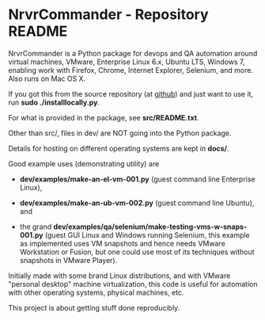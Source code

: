 # NrvrCommander - Repository README

NrvrCommander is a Python package for devops and QA automation around
virtual machines, VMware, Enterprise Linux 6.x, Ubuntu LTS, Windows 7,
enabling work with Firefox, Chrome, Internet Explorer, Selenium, and more.
Also runs on Mac OS X.

If you got this from the source repository
(at [github](https://github.com/srguiwiz/nrvr-commander))
and just want to use it, run **sudo ./installlocally.py**.

For what is provided in the package, see **src/README.txt**.

Other than src/, files in dev/ are NOT going into the Python package.

Details for hosting on different operating systems are kept in **docs/**.

Good example uses (demonstrating utility) are

- **dev/examples/make-an-el-vm-001.py** (guest command line Enterprise Linux),

- **dev/examples/make-an-ub-vm-002.py** (guest command line Ubuntu), and

- the grand **dev/examples/qa/selenium/make-testing-vms-w-snaps-001.py**
(guest GUI Linux and Windows running Selenium, this example as implemented
uses VM snapshots and hence needs VMware Workstation or Fusion, but one
could use most of its techniques without snapshots in VMware Player).

Initially made with some brand Linux distributions, and
with VMware "personal desktop" machine virtualization,
this code is useful for automation with other operating systems,
physical machines, etc.

This project is about getting stuff done reproducibly.
